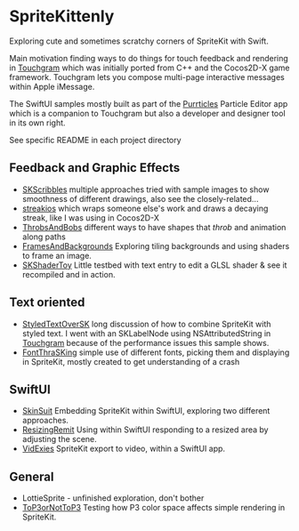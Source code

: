 # SpriteKittenly
Exploring cute and sometimes scratchy corners of SpriteKit with Swift.

Main motivation finding ways to do things for touch feedback and rendering in [Touchgram][tg] which was initially ported from C++ and the Cocos2D-X game framework. Touchgram lets you compose multi-page interactive messages within Apple iMessage.

The SwiftUI samples mostly built as part of the [Purrticles][p1] Particle Editor app which is a companion to Touchgram but also a developer and designer tool in its own right.

See specific README in each project directory


## Feedback and Graphic Effects
* [SKScribbles](./SKScribbles/) multiple approaches tried with sample images to show smoothness of different drawings, also see the closely-related...
* [streakios](./streakios/) which wraps someone else's work and draws a decaying streak, like I was using in Cocos2D-X
* [ThrobsAndBobs](./ThrobsAndBobs/) different ways to have shapes that _throb_ and animation along paths
* [FramesAndBackgrounds](./FramesAndBackgrounds/) Exploring tiling backgrounds and using shaders to frame an image.
* [SKShaderToy](./SKShaderToy/) Little testbed with text entry to edit a GLSL shader & see it recompiled and in action.


## Text oriented
* [StyledTextOverSK](./StyledTextOverSK/) long discussion of how to combine SpriteKit with styled text. I went with an SKLabelNode using NSAttributedString in [Touchgram](https://www.touchgram.com/) because of the  performance issues this sample shows.
* [FontThraSKing](./FontThraSKing/) simple use of different fonts, picking them and displaying in SpriteKit, mostly created to get understanding of a crash

## SwiftUI
* [SkinSuit](./SkinSuit/) Embedding SpriteKit within SwiftUI, exploring two different approaches.
* [ResizingRemit](./ResizingRemit/) Using within SwiftUI responding to a resized area by adjusting the scene.
* [VidExies](./VidExies/) SpriteKit export to video, within a SwiftUI app.

## General
* LottieSprite - unfinished exploration, don't bother
* [ToP3orNotToP3](./ToP3orNotToP3) Testing how P3 color space affects simple rendering in SpriteKit.


[tg]: https://www.touchgram.com
[p1]: https://www.touchgram.com/purrticles
